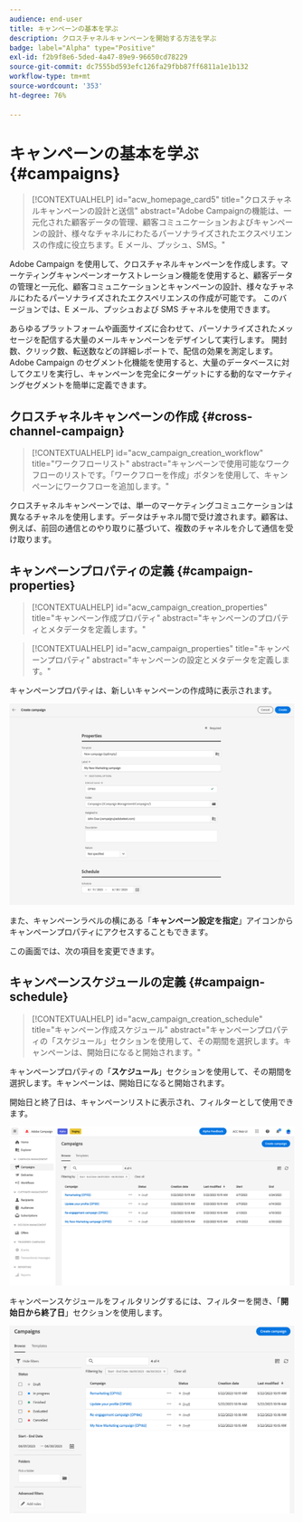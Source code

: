 ```yaml
---
audience: end-user
title: キャンペーンの基本を学ぶ
description: クロスチャネルキャンペーンを開始する方法を学ぶ
badge: label="Alpha" type="Positive"
exl-id: f2b9f8e6-5ded-4a47-89e9-96650cd78229
source-git-commit: dc7555bd593efc126fa29fbb87ff6811a1e1b132
workflow-type: tm+mt
source-wordcount: '353'
ht-degree: 76%

---
```


# キャンペーンの基本を学ぶ {#campaigns}

>[!CONTEXTUALHELP]
>id="acw_homepage_card5"
>title="クロスチャネルキャンペーンの設計と送信"
>abstract="Adobe Campaignの機能は、一元化された顧客データの管理、顧客コミュニケーションおよびキャンペーンの設計、様々なチャネルにわたるパーソナライズされたエクスペリエンスの作成に役立ちます。E メール、プッシュ、SMS。"

Adobe Campaign を使用して、クロスチャネルキャンペーンを作成します。マーケティングキャンペーンオーケストレーション機能を使用すると、顧客データの管理と一元化、顧客コミュニケーションとキャンペーンの設計、様々なチャネルにわたるパーソナライズされたエクスペリエンスの作成が可能です。 このバージョンでは、E メール、プッシュおよび SMS チャネルを使用できます。

あらゆるプラットフォームや画面サイズに合わせて、パーソナライズされたメッセージを配信する大量のメールキャンペーンをデザインして実行します。
開封数、クリック数、転送数などの詳細レポートで、配信の効果を測定します。  Adobe Campaign のセグメント化機能を使用すると、大量のデータベースに対してクエリを実行し、キャンペーンを完全にターゲットにする動的なマーケティングセグメントを簡単に定義できます。

## クロスチャネルキャンペーンの作成 {#cross-channel-campaign}


>[!CONTEXTUALHELP]
>id="acw_campaign_creation_workflow"
>title="ワークフローリスト"
>abstract="キャンペーンで使用可能なワークフローのリストです。「ワークフローを作成」ボタンを使用して、キャンペーンにワークフローを追加します。"

クロスチャネルキャンペーンでは、単一のマーケティングコミュニケーションは異なるチャネルを使用します。データはチャネル間で受け渡されます。顧客は、例えば、前回の通信とのやり取りに基づいて、複数のチャネルを介して通信を受け取ります。

## キャンペーンプロパティの定義 {#campaign-properties}

>[!CONTEXTUALHELP]
>id="acw_campaign_creation_properties"
>title="キャンペーン作成プロパティ"
>abstract="キャンペーンのプロパティとメタデータを定義します。"

>[!CONTEXTUALHELP]
>id="acw_campaign_properties"
>title="キャンペーンプロパティ"
>abstract="キャンペーンの設定とメタデータを定義します。"

キャンペーンプロパティは、新しいキャンペーンの作成時に表示されます。

![キャンペーンプロパティの定義](assets/campaign-properties.png)

また、キャンペーンラベルの横にある「**キャンペーン設定を指定**」アイコンからキャンペーンプロパティにアクセスすることもできます。

この画面では、次の項目を変更できます。



## キャンペーンスケジュールの定義 {#campaign-schedule}

>[!CONTEXTUALHELP]
>id="acw_campaign_creation_schedule"
>title="キャンペーン作成スケジュール"
>abstract="キャンペーンプロパティの「スケジュール」セクションを使用して、その期間を選択します。キャンペーンは、開始日になると開始されます。"

キャンペーンプロパティの「**スケジュール**」セクションを使用して、その期間を選択します。キャンペーンは、開始日になると開始されます。

開始日と終了日は、キャンペーンリストに表示され、フィルターとして使用できます。

![キャンペーンリスト](assets/campaign-list.png)

キャンペーンスケジュールをフィルタリングするには、フィルターを開き、「**開始日から終了日**」セクションを使用します。

![キャンペーンリスト](assets/campaign-filter-on-dates.png)

